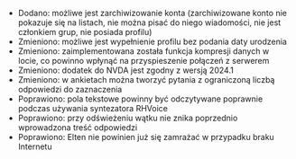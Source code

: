 - Dodano: możliwe jest zarchiwizowanie konta (zarchiwizowane konto nie pokazuje się na listach, nie można pisać do niego wiadomości, nie jest członkiem grup, nie posiada profilu)
- Zmieniono: możliwe jest wypełnienie profilu bez podania daty urodzenia
- Zmieniono: zaimplementowana została funkcja kompresji danych w locie, co powinno wpłynąć na przyspieszenie połączeń z serwerem
- Zmieniono: dodatek do NVDA jest zgodny z wersją 2024.1
- Zmieniono: w ankietach można tworzyć pytania z ograniczoną liczbą odpowiedzi do zaznaczenia
- Poprawiono: pola tekstowe powinny być odczytywane poprawnie podczas używania syntezatora RHVoice
- Poprawiono: przy odświeżeniu wątku nie znika poprzednio wprowadzona treść odpowiedzi
- Poprawiono: Elten nie powinien już się zamrażać w przypadku braku Internetu